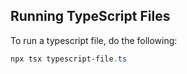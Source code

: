 ## Running TypeScript Files
To run a typescript file, do the following:
```powershell
npx tsx typescript-file.ts
```